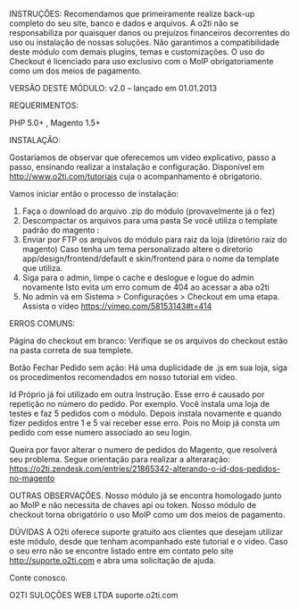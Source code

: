 INSTRUÇÕES:
Recomendamos que primeiramente realize back-up completo do seu site, banco e dados e
 arquivos. A o2ti não se responsabiliza por quaisquer danos ou prejuízos financeiros
decorrentes do uso ou instalação de nossas soluções. Não garantimos a compatibilidade deste
 módulo com demais plugins, temas e customizações.
O uso do Checkout é licenciado para uso exclusivo com o MoIP obrigatoriamente como um dos meios de pagamento.

VERSÃO DESTE MÓDULO: v2.0 – lançado em 01.01.2013

REQUERIMENTOS:

PHP 5.0+ , Magento 1.5+

INSTALAÇÃO:

Gostaríamos de observar que oferecemos um vídeo explicativo, passo a passo, ensinando
 realizar a instalação e configuração. Disponível em http://www.o2ti.com/tutoriais
 cuja o acompanhamento é obrigatorio.

Vamos iniciar então o processo de instalação:

1. Faça o download do arquivo .zip do módulo (provavelmente já o fez)
2. Descompactar os arquivos para uma pasta
Se você utiliza o template padrão do magento :
3. Enviar por FTP os arquivos do módulo para raiz da loja (diretório raiz do magento) Caso tenha um tema personalizado altere o diretorio app/design/frontend/default e skin/frontend para o nome da
 template que utiliza.
4. Siga para o admin, limpe o cache e deslogue e logue do admin novamente Isto evita um erro comum de 404 ao acessar a aba o2ti
5. No admin vá em Sistema > Configurações > Checkout em uma etapa.
Assista o vídeo https://vimeo.com/58153143#t=414


ERROS COMUNS:

Página do checkout em branco: 
  Verifique se os arquivos do checkout estão na pasta
 correta de sua templete.

Botão Fechar Pedido sem ação: 
	Há uma duplicidade de .js em sua loja, siga os
 procedimentos recomendados em nosso tutorial em video.
 

Id Próprio já foi utilizado em outra Instrução. 
Esse erro é causado por repetição no
 número do pedido. Por exemplo. Você instala uma loja de testes e faz 5 pedidos com o
 módulo. Depois instala novamente e quando fizer pedidos entre 1 e 5 vai receber esse
 erro. Pois no Moip já consta um pedido com esse numero associado ao seu login.

Queira por favor alterar o numero de pedidos do Magento, que resolverá seu
problema. 
Segue orientação para realizar a alteraração:
https://o2ti.zendesk.com/entries/21865342-alterando-o-id-dos-pedidos-no-magento


OUTRAS OBSERVAÇÕES.
Nosso módulo já se encontra homologado junto ao MoIP e não necessita de chaves api ou
 token.
Nosso módulo de checkout torna obrigatório o uso MoIP como um dos meios de pagamento.

DÚVIDAS
A O2ti oferece suporte gratuito aos clientes que desejam utilizar este módulo, desde que tenham acompanhado este tutorial e o video. 
Caso o seu erro não se encontre listado entre em contato pelo site http://suporte.o2ti.com e abra uma solicitação de ajuda.




Conte conosco.

O2TI SULOÇÕES WEB LTDA
suporte.o2ti.com
